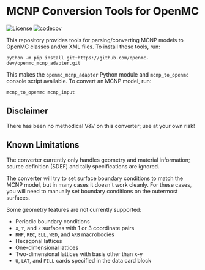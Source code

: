 # MCNP Conversion Tools for OpenMC

[![License](https://img.shields.io/badge/license-MIT-green)](https://opensource.org/licenses/MIT)
[![codecov](https://codecov.io/github/openmc-dev/openmc_mcnp_adapter/graph/badge.svg?token=KX00MQ57G5)](https://codecov.io/github/openmc-dev/openmc_mcnp_adapter)

This repository provides tools for parsing/converting MCNP models to OpenMC
classes and/or XML files. To install these tools, run:

    python -m pip install git+https://github.com/openmc-dev/openmc_mcnp_adapter.git

This makes the `openmc_mcnp_adapter` Python module and `mcnp_to_openmc` console
script available. To convert an MCNP model, run:

    mcnp_to_openmc mcnp_input

## Disclaimer

There has been no methodical V&V on this converter; use at your own risk!

## Known Limitations

The converter currently only handles geometry and material information; source
definition (SDEF) and tally specifications are ignored.

The converter will try to set surface boundary conditions to match the MCNP
model, but in many cases it doesn't work cleanly. For these cases, you will need
to manually set boundary conditions on the outermost surfaces.

Some geometry features are not currently supported:

- Periodic boundary conditions
- `X`, `Y`, and `Z` surfaces with 1 or 3 coordinate pairs
- `RHP`, `REC`, `ELL`, `WED`, and `ARB` macrobodies
- Hexagonal lattices
- One-dimensional lattices
- Two-dimensional lattices with basis other than x-y
- `U`, `LAT`, and `FILL` cards specified in the data card block

